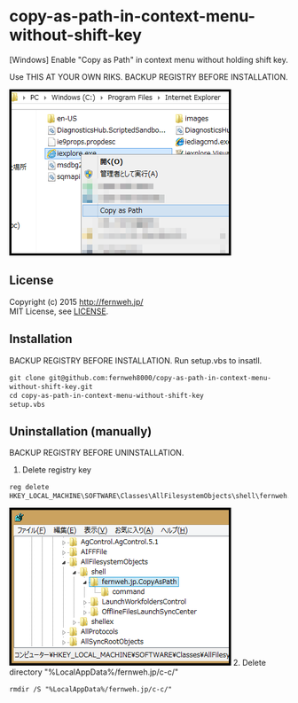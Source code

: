 
# copy-as-path-in-context-menu-without-shift-key

[Windows] Enable "Copy as Path" in context menu without holding shift key.

Use THIS AT YOUR OWN RIKS.
BACKUP REGISTRY BEFORE INSTALLATION.

![](c-c1.png)

## License

Copyright (c) 2015 http://fernweh.jp/  
MIT License, see [LICENSE](LICENSE).

## Installation

BACKUP REGISTRY BEFORE INSTALLATION.
Run setup.vbs to insatll.

```
git clone git@github.com:fernweh8000/copy-as-path-in-context-menu-without-shift-key.git
cd copy-as-path-in-context-menu-without-shift-key
setup.vbs
```

## Uninstallation (manually)

BACKUP REGISTRY BEFORE UNINSTALLATION.

1. Delete registry key  
```
reg delete HKEY_LOCAL_MACHINE\SOFTWARE\Classes\AllFilesystemObjects\shell\fernweh.jp.CopyAsPath
```
![](c-c2.png)
2. Delete directory "%LocalAppData%/fernweh.jp/c-c/"
```
rmdir /S "%LocalAppData%/fernweh.jp/c-c/"
```
